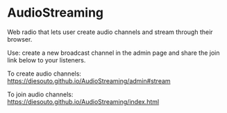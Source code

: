 # AudioStreaming
Web radio that lets user create audio channels and stream through their browser.

Use: create a new broadcast channel in the admin page and share the join link below to your listeners.

To create audio channels: https://diesouto.github.io/AudioStreaming/admin#stream

To join audio channels: https://diesouto.github.io/AudioStreaming/index.html
